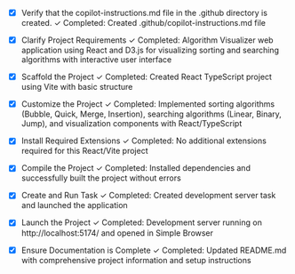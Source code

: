 <!-- Algorithm Visualizer Project Setup Instructions -->

- [x] Verify that the copilot-instructions.md file in the .github directory is created.
  ✓ Completed: Created .github/copilot-instructions.md file

- [x] Clarify Project Requirements
	✓ Completed: Algorithm Visualizer web application using React and D3.js for visualizing sorting and searching algorithms with interactive user interface

- [x] Scaffold the Project
	✓ Completed: Created React TypeScript project using Vite with basic structure

- [x] Customize the Project
	✓ Completed: Implemented sorting algorithms (Bubble, Quick, Merge, Insertion), searching algorithms (Linear, Binary, Jump), and visualization components with React/TypeScript

- [x] Install Required Extensions
	✓ Completed: No additional extensions required for this React/Vite project

- [x] Compile the Project
	✓ Completed: Installed dependencies and successfully built the project without errors

- [x] Create and Run Task
	✓ Completed: Created development server task and launched the application

- [x] Launch the Project
	✓ Completed: Development server running on http://localhost:5174/ and opened in Simple Browser

- [x] Ensure Documentation is Complete
	✓ Completed: Updated README.md with comprehensive project information and setup instructions
